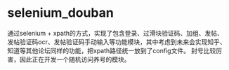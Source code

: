 # selenium_douban
通过selenium + xpath的方式，实现了包含登录、过滑块验证码、加组、发帖、发帖验证码ocr、发帖验证码手动输入等功能模块，其中考虑到未来会实现知乎、知道等其他论坛同样的功能，把xpath路径统一放到了config文件。  封号比较厉害，因此正在开发一个随机访问养号的模块。
